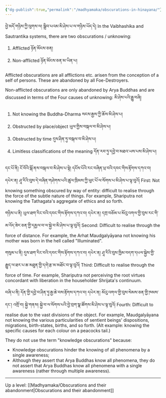 ```yaml
---
{"dg-publish":true,"permalink":"/madhyamaka/obscurations-in-hinayana/"}
---
```


བྱེ་མདོ་གཉིས་ཀྱི་ལུགས་ལ། སྒྲིབ་པའམ་མི་ཤེས་པ་ལ་གཉིས་ཡོད་དེ།
In the Vaibhashika and Sautrantika systems, there are two obscurations / unknowing:
1. Afflicted ཉོན་མོངས་ཅན།
2. Non-afflicted ཉོན་མོངས་ཅན་མ་ཡིན་པ།

Afflicted obscurations are all afflictions etc. arisen from the conception of a self of persons. These are abandoned by all Foe-Destroyers.

Non-afflicted obscurations are only abandoned by Arya Buddhas and are discussed in terms of the Four causes of unknowing: མི་ཤེས་པའི་རྒྱུ་བཞི།
1. Not knowing the Buddha-Dharma སངས་རྒྱས་ཀྱི་ཆོས་མི་ཤེས་པ།
2. Obstructed by place/object ཡུལ་གྱིས་བསྐལ་བ་མི་ཤེས་པ།
3. Obstructed by time དུས་ཤིན་ཏུ་བསྐལ་བ་མི་ཤེས་པ།
4. Limitless classifications of the meaning དོན་རབ་ཏུ་དབྱེ་བ་མཐའ་ཡས་པས་མི་ཤེས་པ།

དང་པོ་ནི། ངོ་བོའི་སྒོ་ནས་བསྐལ་བ་མི་ཤེས་པ་སྟེ། དངོས་པོའི་རང་བཞིན་ཕྲ་བའི་དབང་གིས་རྟོགས་དཀའ་བ། 
དཔེར་ན། ཤཱ་རིའི་བུས་དེ་བཞིན་གཤེགས་པའི་ཚུལ་ཁྲིམས་ཀྱི་ཕུང་པོ་ལ་སོགས་པ་མི་ཤེས་པ་ལྟ་བུའོ།
First: Not knowing something obscured by way of entity: difficult to realise through the force of the subtle nature of things. For example, Shariputra not knowing the Tathagata's aggregate of ethics and so forth.

གཉིས་པ་ནི། ཡུལ་ཐག་རིང་བའི་དབང་གིས་རྟོགས་དཀའ་བ། 
དཔེར་ན། དགྲ་བཅོམ་པ་མོའུ་འགལ་གྱི་བུས་རང་གི་མ་འོད་ཟེར་ཅན་གྱི་དམྱལ་བ་ལ་སྐྱེ་བ་མི་ཤེས་པ་ལྟ་བུའོ།
Second: Difficult to realise through the force of distance.
For example, the Arhat Maudgalyāyana not knowing his mother was born in the hell called "Illuminated".

གསུམ་པ་ནི། དུས་ཐག་རིང་བའི་དབང་གིས་རྟོགས་དཀའ་བ།
དཔེར་ན། ཤཱ་རིའི་བུས་ཁྱིམ་བདག་དཔལ་སྐྱེས་གྱི་རྒྱུད་ལ་ཐར་པ་ཆ་མཐུན་གྱི་དགེ་རྩ་མ་མཐོང་བ་ལྟ་བུའོ།
Third: Difficult to realise through the force of time.
For example, Shariputra not perceiving the root virtues concordant with liberation in the householder Shrijata's continuum.

བཞི་པ་ནི། དོན་གྱི་དབྱེ་བ་ཤིན་ཏུ་རྒྱ་ཆེ་བས་རྟོགས་དཀའ་བ།
དཔེར་ན། མོའུ་འགལ་གྱི་བུས་སེམས་ཅན་གྱི་ཁམས་དང་། འགྲོ་བ། སྐྱེ་གནས། སྐྱེ་བ་ལ་སོགས་པའི་བྱེ་བྲག་སྣ་ཚོགས་མི་ཤེས་པ་ལྟ་བུའོ།
Fourth: Difficult to realise due to the vast divisions of the object.
For example, Maudgalyāyana not knowing the various particularities of sentient beings' dispositions, migrations, birth-states, births, and so forth. 
(Alt example: knowing the specific causes for each colour on a peacocks tail.)

They do not use the term "knowledge obscurations" because:
- Knowledge obscurations hinder the knowing of all phenomena by a single awareness;
- Although they assert that Arya Buddhas know all phenomena, they do not assert that Arya Buddhas know all phenomena with a single awareness (rather through multiple awareness).



---
Up a level: [[Madhyamaka/Obscurations and their abandonment\|Obscurations and their abandonment]]